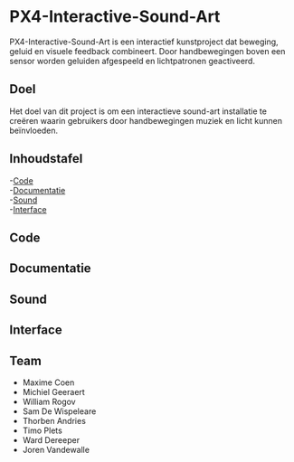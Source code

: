 # PX4-Interactive-Sound-Art

PX4-Interactive-Sound-Art is een interactief kunstproject dat beweging, geluid en visuele feedback combineert. Door handbewegingen boven een sensor worden geluiden afgespeeld en lichtpatronen geactiveerd.

## Doel

Het doel van dit project is om een interactieve sound-art installatie te creëren waarin gebruikers door handbewegingen muziek en licht kunnen beïnvloeden.

## Inhoudstafel

-[Code](#code)  
-[Documentatie](#documentatie)  
-[Sound](#sound)  
-[Interface](#interface)  

## Code

## Documentatie

## Sound

## Interface

## Team

- Maxime Coen
- Michiel Geeraert
- William Rogov
- Sam De Wispeleare
- Thorben Andries
- Timo Plets
- Ward Dereeper
- Joren Vandewalle



